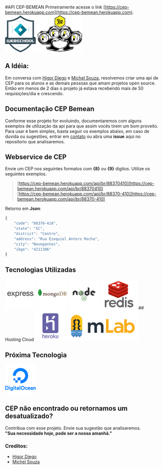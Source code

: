 #API CEP-BEMEAN
Primeiramente acesse o link [https://cep-bemean.herokuapp.com](https://cep-bemean.herokuapp.com).
</br>
<img src="/img/webschool.png" width="100">
<img src="/img/bemean.png" width="150">

## A Idéia:
Em conversa com [Higor Diego](https://github.com/higordiego) e [Michel Souza](https://github.com/souzacristsf), resolvemos criar uma api de CEP para os alunos e as demais pessoas que amam projetos open source. Então em menos de 2 dias o projeto já estava recebendo mais de 50 requisições/dia e crescendo. 

## Documentação CEP Bemean
Conforme esse projeto for evoluindo, documentaremos com alguns exemplos de utilização da api para que assim vocês tirem um bom proveito. Para usar é bem simples, basta seguir os exemplos abaixo, em caso de duvida ou sugestões, entrar em [contato](https://telegram.me/bemean) ou abra uma **issue** aqui no repositorio que analisaremos.

## Webservice de CEP
Envie um CEP nos seguintes formatos com **{8}** ou **{9}** digitos. 
Utilize os seguintes exemplos.

> [https://cep-bemean.herokuapp.com/api/br/88370410](https://cep-bemean.herokuapp.com/api/br/88370410) 
> </br>
> [https://cep-bemean.herokuapp.com/api/br/88370-410](https://cep-bemean.herokuapp.com/api/br/88370-410)

Retorno em **Json**:
```javascript
{
    "code": "88370-410",
    "state": "SC",
    "district": "Centro",
    "address": "Rua Ezequiel Antero Rocha",
    "city": "Navegantes",
    "ibge": "4211306"
}
```

## Tecnologias Utilizadas
<!--![](/img/express.png) 
![](/img/mongodb.png) -->
<img src="/img/express.png" width="100" height="100">
<img src="/img/mongodb.png" width="100" height="100">
<img src="/img/nodejs.png" width="100" height="100">
<img src="/img/redis1.png" width="120" height="100">
## Hosting Cloud
<img src="/img/heroku.png" width="100" height="100">
<img src="/img/mlab.png" height="100">

## Próxima Tecnologia
<img src="/img/digitalocean.png" width="100" height="100">


## CEP não encontrado ou retornamos um desatualizado?
Contribua com esse projeto. Envie sua sugestão que analisaremos. 
</br>
**"Sua necessidade hoje, pode ser a nossa amanhã."**

### Creditos:
 + [Higor Diego](https://github.com/higordiego) 
 + [Michel Souza](https://github.com/souzacristsf)